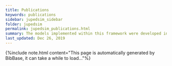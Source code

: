 ```yaml
---
title: Publications
keywords: publications
sidebar: jupedsim_sidebar
folder: jupedsim
permalink: jupedsim_publications.html
summary: The models implemented within this framework were developed in different theses and articles that were published in journals or presented in conferences. This is a list of some works that contributed to JuPedSim or used it to produce results.
last_updated: Dec 26, 2019
---
```


{%include note.html content="This page is automatically generated by BibBase, it can take a while to load..."%}

<script src="https://bibbase.org/show?bib=https%3A%2F%2Fapi.zotero.org%2Fusers%2F6243861%2Fcollections%2FSM5QY8RD%2Fitems%3Fkey%3DHNNKAW4oeLcNjOmuvcuBDiUF%26format%3Dbibtex%26limit%3D100&jsonp=1&groupby=type&sort=-year&folding=1&nocache=1&fullnames=1&theme=default"></script>
